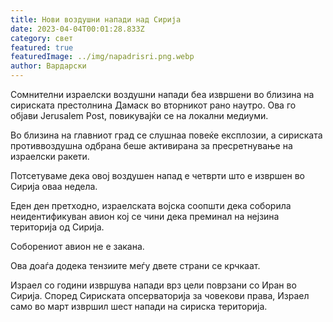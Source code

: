 ```yaml
---
title: Нови воздушни напади над Сирија
date: 2023-04-04T00:01:28.833Z
category: свет
featured: true
featuredImage: ../img/napadrisri.png.webp
author: Вардарски
---
```


Сомнителни израелски воздушни напади беа извршени во близина на сириската престолнина Дамаск во вторникот рано наутро. Ова го објави Jerusalem Post, повикувајќи се на локални медиуми.

Во близина на главниот град се слушнаа повеќе експлозии, а сириската противвоздушна одбрана беше активирана за пресретнување на израелски ракети.

Потсетуваме дека овој воздушен напад е четврти што е извршен во Сирија оваа недела.

Еден ден претходно, израелската војска соопшти дека соборила неидентификуван авион кој се чини дека преминал на нејзина територија од Сирија.

Соборениот авион не е закана.

Ова доаѓа додека тензиите меѓу двете страни се крчкаат.

Израел со години извршува напади врз цели поврзани со Иран во Сирија. Според Сириската опсерваторија за човекови права, Израел само во март извршил шест напади на сириска територија.
